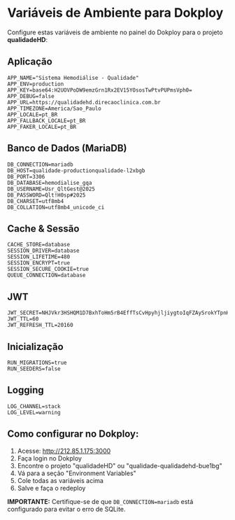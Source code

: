 # Variáveis de Ambiente para Dokploy

Configure estas variáveis de ambiente no painel do Dokploy para o projeto **qualidadeHD**:

## Aplicação
```
APP_NAME="Sistema Hemodiálise - Qualidade"
APP_ENV=production
APP_KEY=base64:H2UOVPoDW9emzGrn1Rx2EV15YOsosTwPtvPUPmsVph0=
APP_DEBUG=false
APP_URL=https://qualidadehd.direcaoclinica.com.br
APP_TIMEZONE=America/Sao_Paulo
APP_LOCALE=pt_BR
APP_FALLBACK_LOCALE=pt_BR
APP_FAKER_LOCALE=pt_BR
```

## Banco de Dados (MariaDB)
```
DB_CONNECTION=mariadb
DB_HOST=qualidade-productionqualidade-l2xbgb
DB_PORT=3306
DB_DATABASE=hemodialise_gqa
DB_USERNAME=Usr_QltGest@2025
DB_PASSWORD=Qlt!H0sp#2025
DB_CHARSET=utf8mb4
DB_COLLATION=utf8mb4_unicode_ci
```

## Cache & Sessão
```
CACHE_STORE=database
SESSION_DRIVER=database
SESSION_LIFETIME=480
SESSION_ENCRYPT=true
SESSION_SECURE_COOKIE=true
QUEUE_CONNECTION=database
```

## JWT
```
JWT_SECRET=NHJVkr3HSHQM1D7BxhToHm5rB4EffTsCvHpyhjljiygtoIqFZAySrokYTpnHlNxX
JWT_TTL=60
JWT_REFRESH_TTL=20160
```

## Inicialização
```
RUN_MIGRATIONS=true
RUN_SEEDERS=false
```

## Logging
```
LOG_CHANNEL=stack
LOG_LEVEL=warning
```

## Como configurar no Dokploy:

1. Acesse: http://212.85.1.175:3000
2. Faça login no Dokploy
3. Encontre o projeto "qualidadeHD" ou "qualidade-qualidadehd-bue1bg"
4. Vá para a seção "Environment Variables"
5. Cole todas as variáveis acima
6. Salve e faça o redeploy

**IMPORTANTE:** Certifique-se de que `DB_CONNECTION=mariadb` está configurado para evitar o erro de SQLite.
